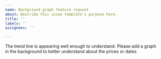 ```yaml
---
name: Background graph feature request
about: Describe this issue template's purpose here.
title: ''
labels: ''
assignees: ''

---
```


The trend line is appearing well enough to understand. Please add a graph in the background to better  understand about the prices or dates
